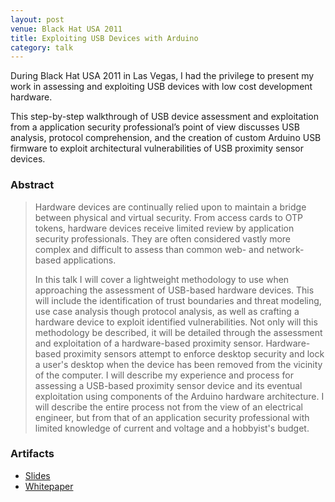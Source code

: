 ```yaml
---
layout: post
venue: Black Hat USA 2011
title: Exploiting USB Devices with Arduino
category: talk
---
```


During Black Hat USA 2011 in Las Vegas, I had the privilege to present my work in assessing and exploiting USB devices with low cost development hardware.

This step-by-step walkthrough of USB device assessment and exploitation from a application security professional’s point of view discusses USB analysis, protocol comprehension, and the creation of custom Arduino USB firmware to exploit architectural vulnerabilities of USB proximity sensor devices.

### Abstract

> Hardware devices are continually relied upon to maintain a bridge between physical and virtual security. From access cards to OTP tokens, hardware devices receive limited review by application security professionals. They are often considered vastly more complex and difficult to assess than common web- and network-based applications.
>
>In this talk I will cover a lightweight methodology to use when approaching the assessment of USB-based hardware devices. This will include the identification of trust boundaries and threat modeling, use case analysis though protocol analysis, as well as crafting a hardware device to exploit identified vulnerabilities. Not only will this methodology be described, it will be detailed through the assessment and exploitation of a hardware-based proximity sensor. Hardware-based proximity sensors attempt to enforce desktop security and lock a user's desktop when the device has been removed from the vicinity of the computer. I will describe my experience and process for assessing a USB-based proximity sensor device and its eventual exploitation using components of the Arduino hardware architecture. I will describe the entire process not from the view of an electrical engineer, but from that of an application security professional with limited knowledge of current and voltage and a hobbyist's budget.

### Artifacts

* [Slides](/files/blackhat_us_2011.pdf)
* [Whitepaper](/files/blackhat_us_2011_wp.pdf)

